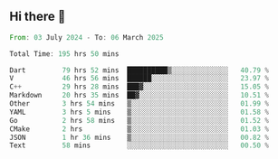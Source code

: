 ## Hi there 👋

<!--START_SECTION:waka-->

```rust
From: 03 July 2024 - To: 06 March 2025

Total Time: 195 hrs 50 mins

Dart         79 hrs 52 mins  ██████████▒░░░░░░░░░░░░░░   40.79 %
V            46 hrs 56 mins  ██████░░░░░░░░░░░░░░░░░░░   23.97 %
C++          29 hrs 28 mins  ███▓░░░░░░░░░░░░░░░░░░░░░   15.05 %
Markdown     20 hrs 35 mins  ██▓░░░░░░░░░░░░░░░░░░░░░░   10.51 %
Other        3 hrs 54 mins   ▒░░░░░░░░░░░░░░░░░░░░░░░░   01.99 %
YAML         3 hrs 5 mins    ▒░░░░░░░░░░░░░░░░░░░░░░░░   01.58 %
Go           2 hrs 58 mins   ▒░░░░░░░░░░░░░░░░░░░░░░░░   01.52 %
CMake        2 hrs           ▒░░░░░░░░░░░░░░░░░░░░░░░░   01.03 %
JSON         1 hr 36 mins    ▒░░░░░░░░░░░░░░░░░░░░░░░░   00.82 %
Text         58 mins         ░░░░░░░░░░░░░░░░░░░░░░░░░   00.50 %
```

<!--END_SECTION:waka-->

<!--
**mathiskakal/mathiskakal** is a ✨ _special_ ✨ repository because its `README.md` (this file) appears on your GitHub profile.

Here are some ideas to get you started:

- 🔭 I’m currently working on ...
- 🌱 I’m currently learning ...
- 👯 I’m looking to collaborate on ...
- 🤔 I’m looking for help with ...
- 💬 Ask me about ...
- 📫 How to reach me: ...
- 😄 Pronouns: ...
- ⚡ Fun fact: ...
-->
